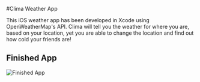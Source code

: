 #Clima Weather App

This iOS weather app has been developed in Xcode using OpenWeatherMap's API.
Clima will tell you the weather for where you are, based on your location, yet you are able to change the location and find out how cold your friends are!

## Finished App
![Finished App](https://github.com/londonappbrewery/Images/blob/master/Clima.gif)

